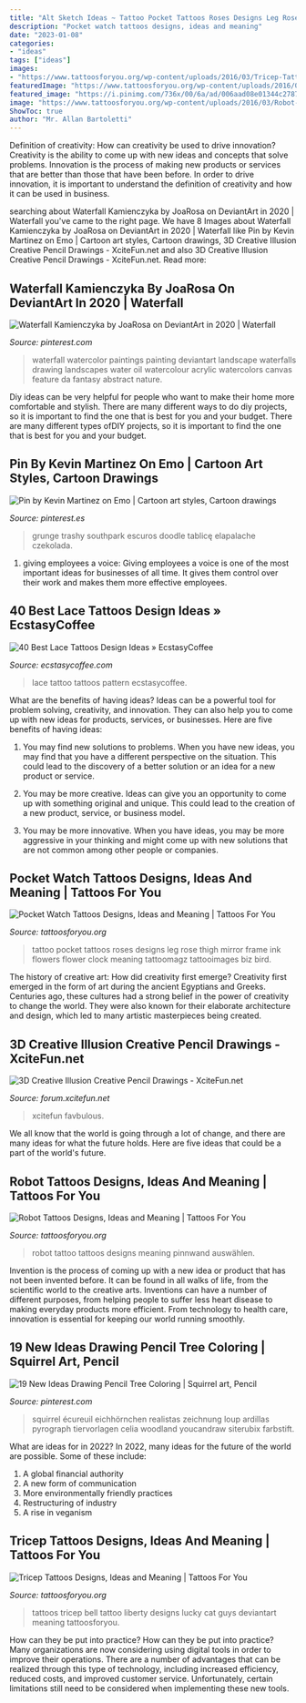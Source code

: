 ```yaml
---
title: "Alt Sketch Ideas ~ Tattoo Pocket Tattoos Roses Designs Leg Rose Thigh Mirror Frame Ink Flowers Flower Clock Meaning Tattoomagz Tattooimages Biz Bird"
description: "Pocket watch tattoos designs, ideas and meaning"
date: "2023-01-08"
categories:
- "ideas"
tags: ["ideas"]
images:
- "https://www.tattoosforyou.org/wp-content/uploads/2016/03/Tricep-Tattoos-for-Guys.jpg"
featuredImage: "https://www.tattoosforyou.org/wp-content/uploads/2016/03/Tricep-Tattoos-for-Guys.jpg"
featured_image: "https://i.pinimg.com/736x/00/6a/ad/006aad08e01344c278770f08637c0655.jpg"
image: "https://www.tattoosforyou.org/wp-content/uploads/2016/03/Robot-Tattoo-Images.jpg"
ShowToc: true
author: "Mr. Allan Bartoletti"
---
```



Definition of creativity: How can creativity be used to drive innovation?
Creativity is the ability to come up with new ideas and concepts that solve problems. Innovation is the process of making new products or services that are better than those that have been before. In order to drive innovation, it is important to understand the definition of creativity and how it can be used in business.

	

		
searching about Waterfall Kamienczyka by JoaRosa on DeviantArt in 2020 | Waterfall you've came to the right page. We have 8 Images about Waterfall Kamienczyka by JoaRosa on DeviantArt in 2020 | Waterfall like Pin by Kevin Martinez on Emo | Cartoon art styles, Cartoon drawings, 3D Creative Illusion Creative Pencil Drawings - XciteFun.net and also 3D Creative Illusion Creative Pencil Drawings - XciteFun.net. Read more:
		
    
## Waterfall Kamienczyka By JoaRosa On DeviantArt In 2020 | Waterfall

<img loading=lazy src="https://i.pinimg.com/736x/d4/c2/4f/d4c24ff67bce7cb526306bc01fd0758f.jpg" onerror="this.onerror=null;this.src='https://tse4.mm.bing.net/th?id=OIP.u1UWuS52IVHOYUascsbYMQHaKd&amp;pid=15.1';" alt="Waterfall Kamienczyka by JoaRosa on DeviantArt in 2020 | Waterfall">

_Source: pinterest.com_

>waterfall watercolor paintings painting deviantart landscape waterfalls drawing landscapes water oil watercolour acrylic watercolors canvas feature da fantasy abstract nature. 

	

Diy ideas can be very helpful for people who want to make their home more comfortable and stylish. There are many different ways to do diy projects, so it is important to find the one that is best for you and your budget. There are many different types ofDIY projects, so it is important to find the one that is best for you and your budget.

    
## Pin By Kevin Martinez On Emo | Cartoon Art Styles, Cartoon Drawings

<img loading=lazy src="https://i.pinimg.com/736x/00/6a/ad/006aad08e01344c278770f08637c0655.jpg" onerror="this.onerror=null;this.src='https://tse3.mm.bing.net/th?id=OIP.yFP2-y0TdNi6lYk1Eh0VdQHaLo&amp;pid=15.1';" alt="Pin by Kevin Martinez on Emo | Cartoon art styles, Cartoon drawings">

_Source: pinterest.es_

>grunge trashy southpark escuros doodle tablicę elapalache czekolada. 

	

1. giving employees a voice: Giving employees a voice is one of the most important ideas for businesses of all time. It gives them control over their work and makes them more effective employees.

    
## 40 Best Lace Tattoos Design Ideas » EcstasyCoffee

<img loading=lazy src="https://i2.wp.com/www.ecstasycoffee.com/wp-content/uploads/2016/10/Lace-Tattoo.jpg" onerror="this.onerror=null;this.src='https://tse4.mm.bing.net/th?id=OIP.GXTVQIvcIR-xfhwuSgGbVAHaLH&amp;pid=15.1';" alt="40 Best Lace Tattoos Design Ideas » EcstasyCoffee">

_Source: ecstasycoffee.com_

>lace tattoo tattoos pattern ecstasycoffee. 

	

What are the benefits of having ideas?
Ideas can be a powerful tool for problem solving, creativity, and innovation. They can also help you to come up with new ideas for products, services, or businesses. Here are five benefits of having ideas:
1. You may find new solutions to problems. When you have new ideas, you may find that you have a different perspective on the situation. This could lead to the discovery of a better solution or an idea for a new product or service.

2. You may be more creative. Ideas can give you an opportunity to come up with something original and unique. This could lead to the creation of a new product, service, or business model.

3. You may be more innovative. When you have ideas, you may be more aggressive in your thinking and might come up with new solutions that are not common among other people or companies.

    
## Pocket Watch Tattoos Designs, Ideas And Meaning | Tattoos For You

<img loading=lazy src="https://www.tattoosforyou.org/wp-content/uploads/2013/11/Pictures-of-Pocket-Watch-Tattoo.jpg" onerror="this.onerror=null;this.src='https://tse4.mm.bing.net/th?id=OIP.vljp6uBMUg5UMYclP-wcegHaLH&amp;pid=15.1';" alt="Pocket Watch Tattoos Designs, Ideas and Meaning | Tattoos For You">

_Source: tattoosforyou.org_

>tattoo pocket tattoos roses designs leg rose thigh mirror frame ink flowers flower clock meaning tattoomagz tattooimages biz bird. 

	

The history of creative art: How did creativity first emerge?
Creativity first emerged in the form of art during the ancient Egyptians and Greeks. Centuries ago, these cultures had a strong belief in the power of creativity to change the world. They were also known for their elaborate architecture and design, which led to many artistic masterpieces being created.

    
## 3D Creative Illusion Creative Pencil Drawings - XciteFun.net

<img loading=lazy src="https://img.xcitefun.net/users/2012/12/311536,xcitefun-3d-creative-illusion-creative-pencil-dra.jpg" onerror="this.onerror=null;this.src='https://tse1.mm.bing.net/th?id=OIP.ea5dOI_ohoU83y8l4SzUHgAAAA&amp;pid=15.1';" alt="3D Creative Illusion Creative Pencil Drawings - XciteFun.net">

_Source: forum.xcitefun.net_

>xcitefun favbulous. 

	

We all know that the world is going through a lot of change, and there are many ideas for what the future holds. Here are five ideas that could be a part of the world's future.

    
## Robot Tattoos Designs, Ideas And Meaning | Tattoos For You

<img loading=lazy src="https://www.tattoosforyou.org/wp-content/uploads/2016/03/Robot-Tattoo-Images.jpg" onerror="this.onerror=null;this.src='https://tse1.mm.bing.net/th?id=OIP.zJyxNr_3xeHzWuu6NtMNrwHaLH&amp;pid=15.1';" alt="Robot Tattoos Designs, Ideas and Meaning | Tattoos For You">

_Source: tattoosforyou.org_

>robot tattoo tattoos designs meaning pinnwand auswählen. 

	

Invention is the process of coming up with a new idea or product that has not been invented before. It can be found in all walks of life, from the scientific world to the creative arts. Inventions can have a number of different purposes, from helping people to suffer less heart disease to making everyday products more efficient. From technology to health care, innovation is essential for keeping our world running smoothly.

    
## 19 New Ideas Drawing Pencil Tree Coloring | Squirrel Art, Pencil

<img loading=lazy src="https://i.pinimg.com/736x/29/cf/e0/29cfe004831d9aafd23aad8f7c88c72f.jpg" onerror="this.onerror=null;this.src='https://tse1.mm.bing.net/th?id=OIP.Lbrte7X__AcU_jM_CSm20AAAAA&amp;pid=15.1';" alt="19 New Ideas Drawing Pencil Tree Coloring | Squirrel art, Pencil">

_Source: pinterest.com_

>squirrel écureuil eichhörnchen realistas zeichnung loup ardillas pyrograph tiervorlagen celia woodland youcandraw siterubix farbstift. 

	

What are ideas for in 2022?
In 2022, many ideas for the future of the world are possible. Some of these include: 
1. A global financial authority 
2. A new form of communication 
3. More environmentally friendly practices 
4. Restructuring of industry 
5. A rise in veganism 

    
## Tricep Tattoos Designs, Ideas And Meaning | Tattoos For You

<img loading=lazy src="https://www.tattoosforyou.org/wp-content/uploads/2016/03/Tricep-Tattoos-for-Guys.jpg" onerror="this.onerror=null;this.src='https://tse3.mm.bing.net/th?id=OIP.GO1LDzqC7sOVMxOHfkO3QAHaLH&amp;pid=15.1';" alt="Tricep Tattoos Designs, Ideas and Meaning | Tattoos For You">

_Source: tattoosforyou.org_

>tattoos tricep bell tattoo liberty designs lucky cat guys deviantart meaning tattoosforyou. 

	

How can they be put into practice?
How can they be put into practice? Many organizations are now considering using digital tools in order to improve their operations.  There are a number of advantages that can be realized through this type of technology, including increased efficiency, reduced costs, and improved customer service. Unfortunately, certain limitations still need to be considered when implementing these new tools.

